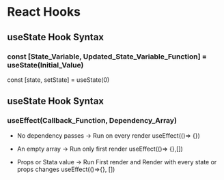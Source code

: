 # React Hooks

## useState Hook Syntax

### const [State_Variable, Updated_State_Variable_Function] = useState(Initial_Value)

const [state, setState] = useState(0)

## useState Hook Syntax

### useEffect(Callback_Function, Dependency_Array)

- No dependency passes -> Run on every render
  useEffect(()=> {})

- An empty array -> Run only first render
  useEffect(()=> {},[])

- Props or Stata value -> Run First render and Render with every state or props changes
  useEffect(()=>{}, [])
